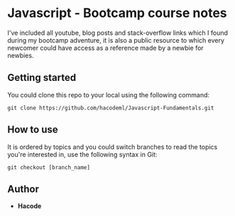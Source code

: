 # Javascript - Bootcamp course notes

I've included all youtube, blog posts and stack-overflow  links which I found during my bootcamp adventure, it is also a public resource to which every newcomer could have access as a reference made by a newbie for newbies.

## Getting started

You could clone this repo to your local using the following command:

```
git clone https://github.com/hacodeml/Javascript-Fundamentals.git
```
## How to use

It is ordered by topics and you could switch branches to read the topics you're interested in, use the following syntax in Git:

```
git checkout [branch_name]
```

## Author

* **Hacode**
